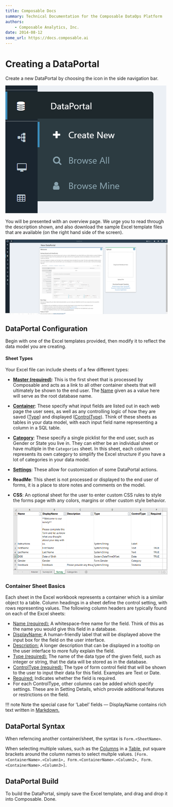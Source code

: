 ```yaml
---
title: Composable Docs
summary: Technical Documentation for the Composable DataOps Platform
authors:
    - Composable Analytics, Inc.
date: 2014-08-12
some_url: https://docs.composable.ai
---
```


# Creating a DataPortal

Create a new DataPortal by choosing the icon in the side navigation bar.

![Composable DataPortals menu](img/05.02.Img_1.png)

You will be presented with an overview page. We urge you to read through the description shown, and also download the sample Excel template files that are available (on the right hand side of the screen).

![Composable DataPortals overview](img/05.02.Img_2.png)

## DataPortal Configuration

Begin with one of the Excel templates provided, then modify it to reflect the data model you are creating.

#### Sheet Types

Your Excel file can include sheets of a few different types:

- [**Master (required)**](./03.MasterSheet.md): This is the first sheet that is processed by Composable and acts as a link to all other container sheets that will ultimately be shown to the end user. The [Name](06.Setting-Details/Name.md) given as a value here will serve as the root database name.

- [**Container**](./04.ContainerSheet.md): These specify what input fields are listed out in each web page the user sees, as well as any controlling logic of how they are saved ([Type](./06.Setting-Details/Type.md)) and displayed ([ControlType](./06.Setting-Details/ControlType.md)).  Think of these sheets as tables in your data model, with each input field name representing a column in a SQL table.

- [**Category**](05.Categories.md): These specify a single picklist for the end user, such as Gender or State you live in. They can either be an individual sheet or have multiple in the `Categories` sheet. In this sheet, each column represents its own category to simplify the Excel structure if you have a lot of categories in your data model.

- [**Settings**](./06.SettingSheet.md): These allow for customization of some DataPortal actions.

- **ReadMe**: This sheet is not processed or displayed to the end user of forms, it is a place to store notes and comments on the model.

- **CSS**:  An optional sheet for the user to enter custom CSS rules to style the forms page with any colors, margins or other custom style behavior.

  ![Composable DataPortals Excel](img/05.02.Img_3.png)

### Container Sheet Basics

Each sheet in the Excel workbook represents a container which is a similar object to a table. Column headings in a sheet define the control setting, with rows representing values. The following column headers are typically found on each of the Excel sheets:

- [Name (required):](06.Setting-Details/Name.md) A whitespace-free name for the field. Think of this as the name you would give this field in a database.
- [DisplayName:](06.Setting-Details/DisplayName.md) A human-friendly label that will be displayed above the input box for the field on the user interface.
- [Description:](06.Setting-Details/Description.md) A longer description that can be displayed in a tooltip on the user interface to more fully explain the field.
- [Type (required):](06.Setting-Details/Type.md) The name of the data type of the given field, such as integer or string, that the data will be stored as in the database.
- [ControlType (required):](06.Setting-Details/ControlType.md) The type of form control field that will be shown to the user to input their data for this field. Examples are Text or Date.
- [Required:](06.Setting-Details/Required.md) Indicates whether the field is required.
- For each ControlType, other columns can be added which specify settings. These are in Setting Details, which provide additional features or restrictions on the field.

!!! note
    Note the special case for ‘Label’ fields — DisplayName contains rich text written in [Markdown.](https://daringfireball.net/projects/markdown/)

## DataPortal Syntax

When referncing another container/sheet, the syntax is `Form.<SheetName>`.

When selecting multiple values, such as the [Columns](./06.Setting-Details/Columns.md) in a [Table](05.Control-Details/Table.md), put square brackets around the column names to select multple values. `[Form.<ContainerName>.<Column1>, Form.<ContainerName>.<Column2>, Form.<ContainerName>.<Column3>]`.

## DataPortal Build

To build the DataPortal, simply save the Excel template, and drag and drop it into Composable. Done.
